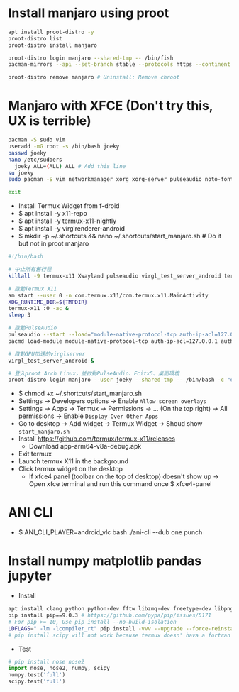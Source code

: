 Install manjaro using proot
=====
```sh
apt install proot-distro -y
proot-distro list
proot-distro install manjaro

proot-distro login manjaro --shared-tmp -- /bin/fish
pacman-mirrors --api --set-branch stable --protocols https --continent

proot-distro remove manjaro # Uninstall: Remove chroot
```

Manjaro with XFCE (Don't try this, UX is terrible)
=====
```sh
pacman -S sudo vim
useradd -mG root -s /bin/bash joeky
passwd joeky
nano /etc/sudoers
  joeky ALL=(ALL) ALL # Add this line
su joeky
sudo pacman -S vim networkmanager xorg xorg-server pulseaudio noto-fonts-cjk git openssh fakeroot base-devel xfce4 xfce4-goodies lightdm pamac-cli

exit
```
* Install Termux Widget from f-droid
* $ apt install -y x11-repo
* $ apt install -y termux-x11-nightly
* $ apt install -y virglrenderer-android
* $ mkdir -p ~/.shortcuts && nano ~/.shortcuts/start_manjaro.sh # Do it but not in proot manjaro
```bash
#!/bin/bash

# 中止所有舊行程
killall -9 termux-x11 Xwayland pulseaudio virgl_test_server_android termux-wake-lock

# 啟動Termux X11
am start --user 0 -n com.termux.x11/com.termux.x11.MainActivity
XDG_RUNTIME_DIR=${TMPDIR}
termux-x11 :0 -ac &
sleep 3

# 啟動PulseAudio
pulseaudio --start --load="module-native-protocol-tcp auth-ip-acl=127.0.0.1 auth-anonymous=1" --exit-idle-time=-1
pacmd load-module module-native-protocol-tcp auth-ip-acl=127.0.0.1 auth-anonymous=1

# 啟動GPU加速的virglserver
virgl_test_server_android &

# 登入proot Arch Linux，並啟動PulseAudio、Fcitx5、桌面環境
proot-distro login manjaro --user joeky --shared-tmp -- /bin/bash -c "export DISPLAY=:0 PULSE_SERVER=tcp:127.0.0.1 && export XDG_RUNTIME_DIR=${TMPDIR} && dbus-launch --exit-with-session startxfce4"
```
* $ chmod +x ~/.shortcuts/start_manjaro.sh
* Settings -> Developers options -> Enable `Allow screen overlays`
* Settings -> Apps -> Termux -> Permissions -> ... (On the top right) -> All permissions -> Enable `Display Over Other Apps`
* Go to desktop -> Add widget -> Termux Widget -> Shoud show `start_manjaro.sh`
* Install https://github.com/termux/termux-x11/releases
  * Download app-arm64-v8a-debug.apk
* Exit termux
* Launch termux X11 in the background
* Click termux widget on the desktop
  * If xfce4 panel (toolbar on the top of desktop) doesn't show up -> Open xfce terminal and run this command once $ xfce4-panel


ANI CLI
=====
* $ ANI_CLI_PLAYER=android_vlc bash ./ani-cli --dub one punch

Install numpy matplotlib pandas jupyter
=====
* Install
```sh
apt install clang python python-dev fftw libzmq-dev freetype-dev libpng-dev libcrypt-dev pkg-config -y
pip install pip==9.0.3 # https://github.com/pypa/pip/issues/5171
# For pip >= 10, Use pip install --no-build-isolation
LDFLAGS=" -lm -lcompiler_rt" pip install -vvv --upgrade --force-reinstall --no-cache-dir cython numpy matplotlib pandas bokeh jupyter
# pip install scipy will not work because termux doesn' hava a fortran compiler, so don't do it
```
* Test
```python
# pip install nose nose2
import nose, nose2, numpy, scipy
numpy.test('full')
scipy.test('full')
```

